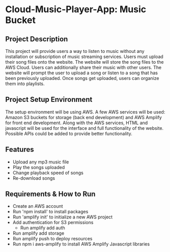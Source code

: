 # Cloud-Music-Player-App: Music Bucket

## Project Description

This project will provide users a way to listen to music without any installation or subscription of music streaming services. Users must upload their song files onto the website. The website will store the song files to the AWS Cloud. Users can additionally share their music with other users. The website will prompt the user to upload a song or listen to a song that has been previously uploaded. Once songs get uploaded, users can organize them into playlists.

## Project Setup Environment

The setup environment will be using AWS. A few AWS services will be used: Amazon S3 buckets for storage (back end development) and AWS Amplify for front end development. Along with the AWS services, HTML and javascript will be used for the interface and full functionality of the website. Possible APIs could be added to provide better functionality.

## Features

* Upload any mp3 music file
* Play the songs uploaded
* Change playback speed of songs
* Re-download songs


## Requirements & How to Run

* Create an AWS account
* Run 'npm install' to install packages
* Run 'amplify init' to initialize a new AWS project
* Add authentication for S3 permissions
    * Run amplify add auth
* Run amplify add storage
* Run amplify push to deploy resources
* Run npm i aws-amplify to install AWS Amplify Javascript libraries
